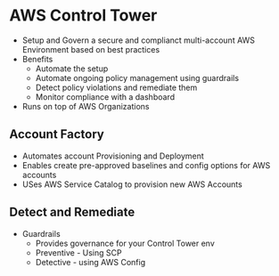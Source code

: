 # AWS Control Tower
- Setup and Govern a secure and complianct multi-account AWS Environment based on best practices
- Benefits
	- Automate the setup
	- Automate ongoing policy management using guardrails
	- Detect policy violations and remediate them
	- Monitor compliance with a dashboard
- Runs on top of AWS Organizations

## Account Factory
- Automates account Provisioning and Deployment
- Enables create pre-approved baselines and config options for AWS accounts
- USes AWS Service Catalog to provision new AWS Accounts

## Detect and Remediate
- Guardrails
	- Provides governance for your Control Tower env
	- Preventive - Using SCP
	- Detective - using AWS Config